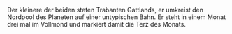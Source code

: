  
Der kleinere der beiden steten Trabanten Gattlands, er umkreist den Nordpool des Planeten auf einer untypischen Bahn. Er steht in einem Monat drei mal im Vollmond und markiert damit die Terz des Monats. 
